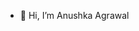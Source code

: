 - 👋 Hi, I’m Anushka Agrawal

<!---
Anushka-indira/Anushka-indira is a ✨ special ✨ repository because its `README.md` (this file) appears on your GitHub profile.
You can click the Preview link to take a look at your changes.
--->
